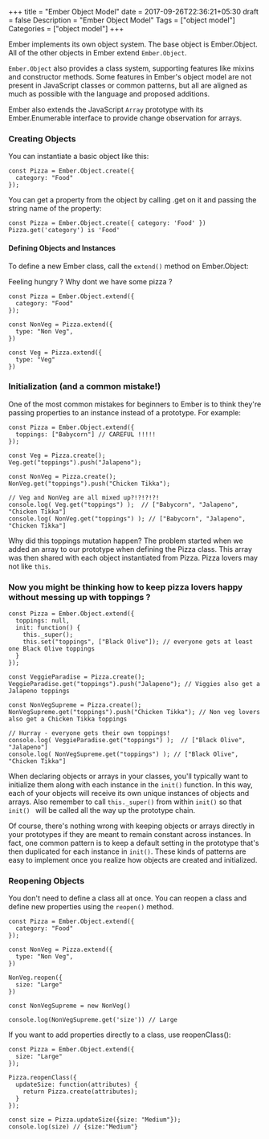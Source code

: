+++
    title = "Ember Object Model"
    date = 2017-09-26T22:36:21+05:30
    draft = false
    Description = "Ember Object Model"
    Tags = ["object model"]
    Categories = ["object model"]
+++

Ember implements its own object system. The base object is Ember.Object. All of the other objects in Ember extend <code>Ember.Object</code>.

<code>Ember.Object</code> also provides a class system, supporting features like mixins and constructor methods. Some features in Ember's object model are not present in JavaScript classes or common patterns, but all are aligned as much as possible with the language and proposed additions.

Ember also extends the JavaScript <code>Array</code> prototype with its Ember.Enumerable interface to provide change observation for arrays.


### Creating Objects
You can instantiate a basic object like this:

```
const Pizza = Ember.Object.create({
  category: "Food"
});
```
You can get a property from the object by calling .get on it and passing the string name of the property:

```
const Pizza = Ember.Object.create({ category: 'Food' })
Pizza.get('category') is 'Food'
```

#### Defining Objects and Instances

To define a new Ember class, call the <code>extend()</code> method on Ember.Object:

Feeling hungry ? Why dont we have some pizza ?

```
const Pizza = Ember.Object.extend({
  category: "Food"
});

const NonVeg = Pizza.extend({
  type: "Non Veg",
})

const Veg = Pizza.extend({
  type: "Veg"
})
```

### Initialization (and a common mistake!)

One of the most common mistakes for beginners to Ember is to think they're passing properties to an instance instead of a prototype. For example:

```
const Pizza = Ember.Object.extend({
  toppings: ["Babycorn"] // CAREFUL !!!!!
});

const Veg = Pizza.create();
Veg.get("toppings").push("Jalapeno");

const NonVeg = Pizza.create();
NonVeg.get("toppings").push("Chicken Tikka");

// Veg and NonVeg are all mixed up?!?!?!?!
console.log( Veg.get("toppings") );  // ["Babycorn", "Jalapeno", "Chicken Tikka"]
console.log( NonVeg.get("toppings") ); // ["Babycorn", "Jalapeno", "Chicken Tikka"]
```

Why did this toppings mutation happen? The problem started when we added an array to our prototype when defining the Pizza class. This array was then shared with each object instantiated from Pizza. Pizza lovers may not like <code>this</code>.

### Now you might be thinking how to keep pizza lovers happy without messing up with toppings ? 


```
const Pizza = Ember.Object.extend({
  toppings: null,
  init: function() {
    this._super();
    this.set("toppings", ["Black Olive"]); // everyone gets at least one Black Olive toppings
  }
});

const VeggieParadise = Pizza.create();
VeggieParadise.get("toppings").push("Jalapeno"); // Viggies also get a Jalapeno toppings

const NonVegSupreme = Pizza.create();
NonVegSupreme.get("toppings").push("Chicken Tikka"); // Non veg lovers also get a Chicken Tikka toppings

// Hurray - everyone gets their own toppings!
console.log( VeggieParadise.get("toppings") );  // ["Black Olive", "Jalapeno"]
console.log( NonVegSupreme.get("toppings") ); // ["Black Olive", "Chicken Tikka"]
```

When declaring objects or arrays in your classes, you'll typically want to initialize them along with each instance in the <code>init()</code> function. In this way, each of your objects will receive its own unique instances of objects and arrays. Also remember to call <code>this._super()</code> from within <code>init()</code> so that <code>init() </code> will be called all the way up the prototype chain.

Of course, there's nothing wrong with keeping objects or arrays directly in your prototypes if they are meant to remain constant across instances. In fact, one common pattern is to keep a default setting in the prototype that's then duplicated for each instance in <code>init()</code>. These kinds of patterns are easy to implement once you realize how objects are created and initialized.


### Reopening Objects

You don't need to define a class all at once. You can reopen a class and define new properties using the <code>reopen()</code> method.

```
const Pizza = Ember.Object.extend({
  category: "Food"
});

const NonVeg = Pizza.extend({
  type: "Non Veg",
})

NonVeg.reopen({
  size: "Large"
})

const NonVegSupreme = new NonVeg()

console.log(NonVegSupreme.get('size')) // Large
```

If you want to add properties directly to a class, use reopenClass():

```
const Pizza = Ember.Object.extend({
  size: "Large"
});

Pizza.reopenClass({
  updateSize: function(attributes) {
    return Pizza.create(attributes);
  }
});

const size = Pizza.updateSize({size: "Medium"});
console.log(size) // {size:"Medium"}
```
